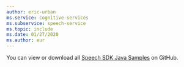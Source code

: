 ```yaml
---
author: eric-urban
ms.service: cognitive-services
ms.subservice: speech-service
ms.topic: include
ms.date: 01/27/2020
ms.author: eur
---
```


You can view or download all <a href="https://aka.ms/speech/github-java">Speech SDK Java Samples</a> on GitHub. 
